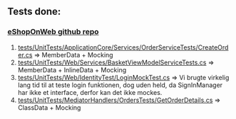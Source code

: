 ﻿## Tests done:

### [eShopOnWeb github repo](https://github.com/Sielth/eShopOnWeb)

1. [tests/UnitTests/ApplicationCore/Services/OrderServiceTests/CreateOrder.cs](https://github.com/Sielth/eShopOnWeb/blob/main/tests/UnitTests/ApplicationCore/Services/OrderServiceTests/CreateOrder.cs) => MemberData + Mocking
2. [tests/UnitTests/Web/Services/BasketViewModelServiceTests.cs](https://github.com/Sielth/eShopOnWeb/blob/main/tests/UnitTests/Web/Services/BasketViewModelServiceTests.cs) => MemberData + InlineData + Mocking
3. [tests/UnitTests/Web/IdentityTest/LoginMockTest.cs](https://github.com/Sielth/eShopOnWeb/blob/main/tests/UnitTests/Web/IdentityTest/LoginMockTest.cs) => Vi brugte virkelig lang tid til at teste login funktionen, dog uden held, da SignInManager har ikke et interface, derfor kan det ikke mockes.
4. [tests/UnitTests/MediatorHandlers/OrdersTests/GetOrderDetails.cs](https://github.com/Sielth/eShopOnWeb/blob/main/tests/UnitTests/MediatorHandlers/OrdersTests/GetOrderDetails.cs) => ClassData + Mocking
